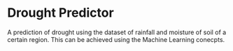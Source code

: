 # Drought Predictor
A prediction of drought using the dataset of rainfall and moisture of soil of a certain region.
This can be achieved using the Machine Learning conecpts.

